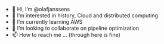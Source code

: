 - 👋 Hi, I’m @olafjanssens
- 👀 I’m interested in history, Cloud and distributed computing
- 🌱 I’m currently learning AWS
- 💞️ I’m looking to collaborate on pipeline optimization
- 📫 How to reach me ... (through here is fine)

<!---
olafjanssens/olafjanssens is a ✨ special ✨ repository because its `README.md` (this file) appears on your GitHub profile.
You can click the Preview link to take a look at your changes.
--->
